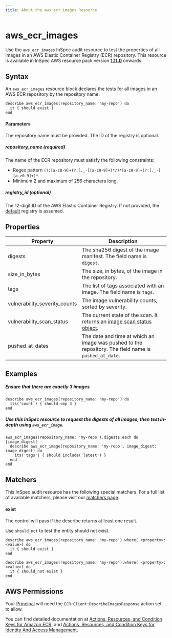 ```yaml
---
title: About the aws_ecr_images Resource
---
```


# aws\_ecr\_images

Use the `aws_ecr_images` InSpec audit resource to test the properties of all images in an AWS Elastic Container Registry (ECR) repository.
This resource is available in InSpec AWS resource pack version **[1.11.0](https://github.com/inspec/inspec-aws/releases/tag/v1.11.0)** onwards.

## Syntax

An `aws_ecr_images` resource block declares the tests for all images in an AWS ECR repository by the repository name.

    describe aws_ecr_images(repository_name: 'my-repo') do
      it { should exist }
    end

#### Parameters

The repository name must be provided. The ID of the registry is optional.

##### repository\_name _(required)_

The name of the ECR repository must satisfy the following constraints:
- Regex pattern `(?:[a-z0-9]+(?:[._-][a-z0-9]+)*/)*[a-z0-9]+(?:[._-][a-z0-9]+)*`.
- Minimum 2 and maximum of 256 characters long.

##### registry\_id _(optional)_

The 12-digit ID of the AWS Elastic Container Registry. If not provided, the [default](https://docs.aws.amazon.com/AmazonECR/latest/APIReference/API_DescribeRepositories.html) registry is assumed.  

## Properties

|Property                         | Description |
| ---                             | --- |
|digests                          | The sha256 digest of the image manifest. The field name is `digest`. |
|size\_in\_bytes                  | The size, in bytes, of the image in the repository. |
|tags                             | The list of tags associated with an image. The field name is `tags`. |
|vulnerability\_severity\_counts  | The image vulnerability counts, sorted by severity.|
|vulnerability\_scan\_status      | The current state of the scan. It returns an [image scan status object](https://docs.aws.amazon.com/AmazonECR/latest/APIReference/API_ImageScanStatus.html).|
|pushed\_at\_dates                | The date and time at which an image was pushed to the repository. The field name is `pushed_at_date`.|


## Examples

##### Ensure that there are exactly 3 images

    describe aws_ecr_images(repository_name: 'my-repo') do
      its('count') { should cmp 3 }
    end
    
##### Use this InSpec resource to request the digests of all images, then test in-depth using `aws_ecr_image`.

    aws_ecr_images(repository_name: 'my-repo').digests.each do |image_digest|
      describe aws_ecr_image(repository_name: 'my-repo', image_digest: image_digest) do
        its('tags') { should include('latest') }
      end
    end
    
## Matchers

This InSpec audit resource has the following special matchers. For a full list of available matchers, please visit our [matchers page](https://www.inspec.io/docs/reference/matchers/).

   
#### exist
The control will pass if the describe returns at least one result.

Use `should_not` to test the entity should not exist.

    describe aws_ecr_images(repository_name: 'my-repo').where( <property>: <value>) do
      it { should exist }
    end
      
    describe aws_ecr_images(repository_name: 'my-repo').where( <property>: <value>) do
      it { should_not exist }
    end
    
## AWS Permissions

Your [Principal](https://docs.aws.amazon.com/IAM/latest/UserGuide/intro-structure.html#intro-structure-principal) will need the `ECR:Client:DescribeImagesResponse` action set to allow.

You can find detailed documentation at [Actions, Resources, and Condition Keys for Amazon ECR](https://docs.aws.amazon.com/AmazonECR/latest/APIReference/API_Operations.html), and [Actions, Resources, and Condition Keys for Identity And Access Management](https://docs.aws.amazon.com/IAM/latest/UserGuide/list_identityandaccessmanagement.html).
